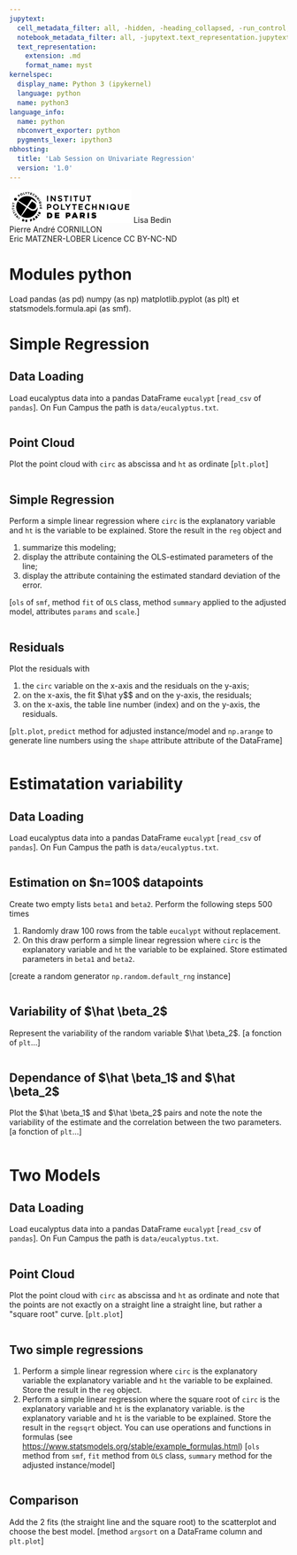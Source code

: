 ```yaml
---
jupytext:
  cell_metadata_filter: all, -hidden, -heading_collapsed, -run_control, -trusted
  notebook_metadata_filter: all, -jupytext.text_representation.jupytext_version, -jupytext.text_representation.format_version, -language_info.version, -language_info.codemirror_mode.version, -language_info.codemirror_mode, -language_info.file_extension, -language_info.mimetype, -toc
  text_representation:
    extension: .md
    format_name: myst
kernelspec:
  display_name: Python 3 (ipykernel)
  language: python
  name: python3
language_info:
  name: python
  nbconvert_exporter: python
  pygments_lexer: ipython3
nbhosting:
  title: 'Lab Session on Univariate Regression'
  version: '1.0'
---
```


<div class="licence">
<span><img src="media/logo_IPParis.png" /></span>
<span>Lisa Bedin<br />Pierre André CORNILLON<br />Eric MATZNER-LOBER</span>
<span>Licence CC BY-NC-ND</span>
</div>

# Modules python
Load pandas (as pd) numpy (as np) matplotlib.pyplot (as plt) et statsmodels.formula.api (as smf).

# Simple Regression

## Data Loading
Load eucalyptus data into a pandas DataFrame `eucalypt`
\[`read_csv` of `pandas`\]. On Fun Campus the path is `data/eucalyptus.txt`.


```{code-cell} python

```

## Point Cloud
Plot the point cloud with `circ` as abscissa and `ht` as ordinate
\[`plt.plot`\]


```{code-cell} python

```

## Simple Regression
Perform a simple linear regression where `circ` is the explanatory variable
and `ht` is the variable to be explained. Store the result
in the `reg` object and 
1. summarize this modeling;
2. display the attribute containing the OLS-estimated parameters of the line;
3. display the attribute containing the estimated standard deviation of the error.

\[`ols` of `smf`, method `fit` of `OLS` class, 
method `summary` applied to the adjusted model,
attributes `params` and `scale`.\]


```{code-cell} python

```

## Residuals
Plot the residuals with
1. the `circ` variable on the x-axis and the residuals on the y-axis;
2. on the x-axis, the fit \$\hat y\$$ and on the y-axis, the residuals;
3. on the x-axis, the table line number (index) and on the y-axis, the residuals.

\[`plt.plot`, `predict` method for adjusted instance/model and `np.arange` to generate line numbers using the `shape` attribute attribute of the DataFrame\]


```{code-cell} python

```

# Estimatation variability

## Data Loading
Load eucalyptus data into a pandas DataFrame `eucalypt`
\[`read_csv` of `pandas`\]. On Fun Campus the path is `data/eucalyptus.txt`.


```{code-cell} python

```

## Estimation on \$n=100\$ datapoints
Create two empty lists `beta1` and `beta2`.
Perform the following steps 500 times
1. Randomly draw 100 rows from the table `eucalypt` without replacement.
2. On this draw perform a simple linear regression
   where `circ` is the explanatory variable and `ht` the variable to be explained. Store estimated parameters in `beta1` and `beta2`.
   
\[create a random generator `np.random.default_rng` instance\]


```{code-cell} python

```

## Variability of \$\hat \beta_2\$
Represent the variability of the random variable \$\hat \beta_2\$.
\[a fonction of `plt`...\]


```{code-cell} python

```

## Dependance of \$\hat \beta_1\$ and \$\hat \beta_2\$
Plot the \$\hat \beta_1\$ and \$\hat \beta_2\$ pairs and note the
note the variability of the estimate and the correlation
between the two parameters.
\[a fonction of `plt`...\]


```{code-cell} python

```

# Two Models

## Data Loading
Load eucalyptus data into a pandas DataFrame `eucalypt`
\[`read_csv` of `pandas`\]. On Fun Campus the path is `data/eucalyptus.txt`.


```{code-cell} python

```

## Point Cloud
Plot the point cloud with `circ` as abscissa and `ht` as ordinate
and note that the points are not exactly on a straight line
a straight line, but rather a "square root" curve.
\[`plt.plot`\]


```{code-cell} python

```

## Two simple regressions
1. Perform a simple linear regression where `circ` is the explanatory variable
   the explanatory variable and `ht` the variable to be explained.
   Store the result in the `reg` object.
2. Perform a simple linear regression where the square root of `circ` is the explanatory variable and `ht` is the explanatory variable.
   is the explanatory variable and `ht` is the variable to be explained.
   Store the result in the `regsqrt` object. You can use
   operations and functions in formulas
   (see https://www.statsmodels.org/stable/example_formulas.html)
\[`ols` method from `smf`, `fit` method from `OLS` class, 
`summary` method for the adjusted instance/model\]


```{code-cell} python

```

## Comparison
Add the 2 fits (the straight line and the square root) to the scatterplot
and choose the best model.
\[method `argsort` on a DataFrame column and `plt.plot`\]


```{code-cell} python

```
